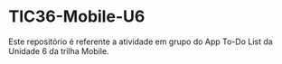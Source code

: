 # TIC36-Mobile-U6
Este repositório é referente a atividade em grupo do App To-Do List da Unidade 6 da trilha Mobile.

